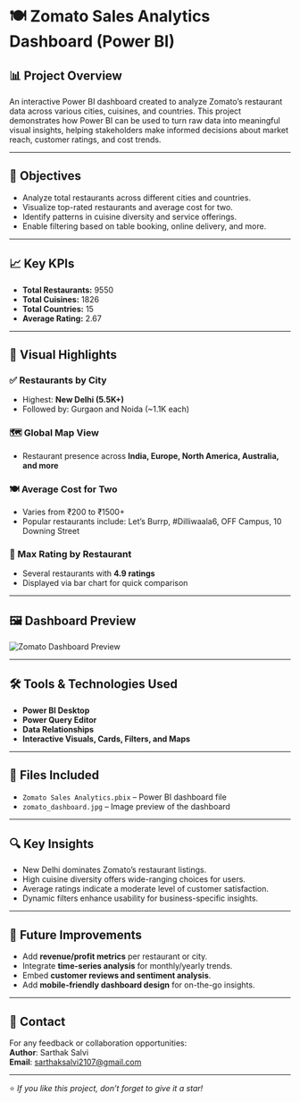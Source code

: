 # 🍽️ Zomato Sales Analytics Dashboard (Power BI)

## 📊 Project Overview

An interactive Power BI dashboard created to analyze Zomato’s restaurant data across various cities, cuisines, and countries. This project demonstrates how Power BI can be used to turn raw data into meaningful visual insights, helping stakeholders make informed decisions about market reach, customer ratings, and cost trends.

---

## 🎯 Objectives

- Analyze total restaurants across different cities and countries.
- Visualize top-rated restaurants and average cost for two.
- Identify patterns in cuisine diversity and service offerings.
- Enable filtering based on table booking, online delivery, and more.

---

## 📈 Key KPIs

- **Total Restaurants:** 9550  
- **Total Cuisines:** 1826  
- **Total Countries:** 15  
- **Average Rating:** 2.67

---

## 📌 Visual Highlights

### ✅ Restaurants by City
- Highest: **New Delhi (5.5K+)**
- Followed by: Gurgaon and Noida (~1.1K each)

### 🗺️ Global Map View
- Restaurant presence across **India, Europe, North America, Australia, and more**

### 🍽️ Average Cost for Two
- Varies from ₹200 to ₹1500+
- Popular restaurants include: Let’s Burrp, #Dilliwaala6, OFF Campus, 10 Downing Street

### 🌟 Max Rating by Restaurant
- Several restaurants with **4.9 ratings**
- Displayed via bar chart for quick comparison

---

## 🖼️ Dashboard Preview

![Zomato Dashboard Preview](dashboard.jpeg) <!-- Replace with your actual image path -->

---

## 🛠 Tools & Technologies Used

- **Power BI Desktop**
- **Power Query Editor**
- **Data Relationships**
- **Interactive Visuals, Cards, Filters, and Maps**

---

## 📁 Files Included

- `Zomato Sales Analytics.pbix` – Power BI dashboard file
- `zomato_dashboard.jpg` – Image preview of the dashboard

---

## 🔍 Key Insights

- New Delhi dominates Zomato’s restaurant listings.
- High cuisine diversity offers wide-ranging choices for users.
- Average ratings indicate a moderate level of customer satisfaction.
- Dynamic filters enhance usability for business-specific insights.

---

## 🚀 Future Improvements

- Add **revenue/profit metrics** per restaurant or city.
- Integrate **time-series analysis** for monthly/yearly trends.
- Embed **customer reviews and sentiment analysis**.
- Add **mobile-friendly dashboard design** for on-the-go insights.

---

## 📧 Contact

For any feedback or collaboration opportunities:  
**Author**: Sarthak Salvi  
**Email**: [sarthaksalvi2107@gmail.com](mailto:sarthaksalvi2107@gmail.com)

---

⭐ *If you like this project, don’t forget to give it a star!*
